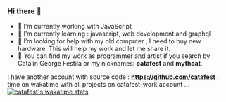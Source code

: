 ### Hi there 👋

<!--
**catafest-work/catafest-work** is a ✨ _special_ ✨ repository because its `README.md` (this file) appears on your GitHub profile.
- 🔭 I’m currently working on ...
- 🌱 I’m currently learning ...
- 👯 I’m looking to collaborate on ...
- 🤔 I’m looking for help with ...
- 💬 Ask me about ...
- 📫 How to reach me: ...
- 😄 Pronouns: ...
- ⚡ Fun fact: ...
-->
- 🔭 I’m currently working with JavaScript 
- 🌱 I’m currently learning : javascript, web development and graphql 
- 🤔 I’m looking for help with my old computer , I need to buy new hardware. This will help my work and let me share it.
- 💬 You can find my work as programmer and artist if you search by Catalin George Festila or my nicknames: **catafest** and **mythcat**.

I have another account with source code : **https://github.com/catafest** . time on wakatime with all projects on catafest-work account ... 
[![catafest's wakatime stats](https://github-readme-stats.vercel.app/api/wakatime?username=catafest)](https://github.com/catafest-work)
